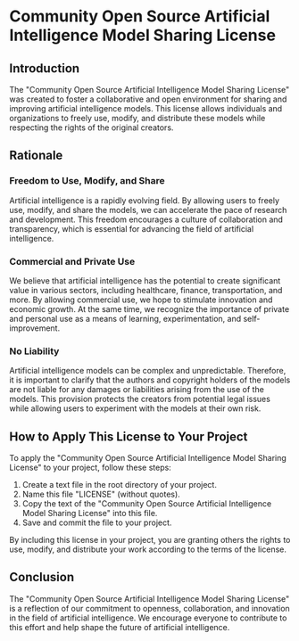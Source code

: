 # Community Open Source Artificial Intelligence Model Sharing License

## Introduction
The "Community Open Source Artificial Intelligence Model Sharing License" was created to foster a collaborative and open environment for sharing and improving artificial intelligence models. This license allows individuals and organizations to freely use, modify, and distribute these models while respecting the rights of the original creators.

## Rationale
### Freedom to Use, Modify, and Share
Artificial intelligence is a rapidly evolving field. By allowing users to freely use, modify, and share the models, we can accelerate the pace of research and development. This freedom encourages a culture of collaboration and transparency, which is essential for advancing the field of artificial intelligence.

### Commercial and Private Use
We believe that artificial intelligence has the potential to create significant value in various sectors, including healthcare, finance, transportation, and more. By allowing commercial use, we hope to stimulate innovation and economic growth. At the same time, we recognize the importance of private and personal use as a means of learning, experimentation, and self-improvement.

### No Liability
Artificial intelligence models can be complex and unpredictable. Therefore, it is important to clarify that the authors and copyright holders of the models are not liable for any damages or liabilities arising from the use of the models. This provision protects the creators from potential legal issues while allowing users to experiment with the models at their own risk.

## How to Apply This License to Your Project
To apply the "Community Open Source Artificial Intelligence Model Sharing License" to your project, follow these steps:

1. Create a text file in the root directory of your project.
2. Name this file "LICENSE" (without quotes).
3. Copy the text of the "Community Open Source Artificial Intelligence Model Sharing License" into this file.
4. Save and commit the file to your project.

By including this license in your project, you are granting others the rights to use, modify, and distribute your work according to the terms of the license.

## Conclusion
The "Community Open Source Artificial Intelligence Model Sharing License" is a reflection of our commitment to openness, collaboration, and innovation in the field of artificial intelligence. We encourage everyone to contribute to this effort and help shape the future of artificial intelligence.
